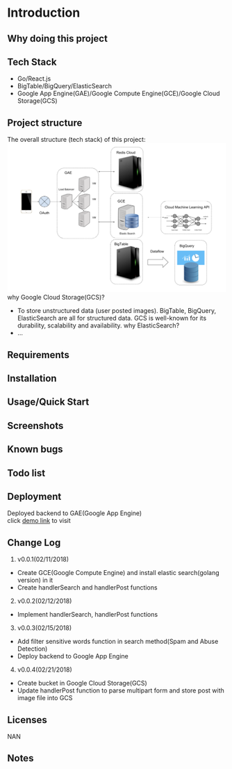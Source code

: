 # Introduction


## Why doing this project


## Tech Stack
* Go/React.js
* BigTable/BigQuery/ElasticSearch
* Google App Engine(GAE)/Google Compute Engine(GCE)/Google Cloud Storage(GCS)

## Project structure
The overall structure (tech stack) of this project:
![](https://github.com/weijian2/YourAround/raw/master/demoPics/structure.png)
why Google Cloud Storage(GCS)?<br>
* To store unstructured data (user posted images). BigTable, BigQuery, ElasticSearch are all for structured data. GCS is well-known for its durability, scalability and availability.
why ElasticSearch?<br>
* ...

## Requirements

## Installation

## Usage/Quick Start

## Screenshots

## Known bugs

## Todo list

## Deployment
Deployed backend to GAE(Google App Engine)<br>
click [demo link](https://youraround-cmu.appspot.com) to visit

## Change Log
1. v0.0.1(02/11/2018)<br>
* Create GCE(Google Compute Engine) and install elastic search(golang version) in it
* Create handlerSearch and handlerPost functions
2. v0.0.2(02/12/2018)<br>
* Implement handlerSearch, handlerPost functions
3. v0.0.3(02/15/2018)<br>
* Add filter sensitive words function in search method(Spam and Abuse Detection)
* Deploy backend to Google App Engine
4. v0.0.4(02/21/2018)<br>
* Create bucket in Google Cloud Storage(GCS)
* Update handlerPost function to parse multipart form and store post with image file into GCS

## Licenses
NAN

## Notes


